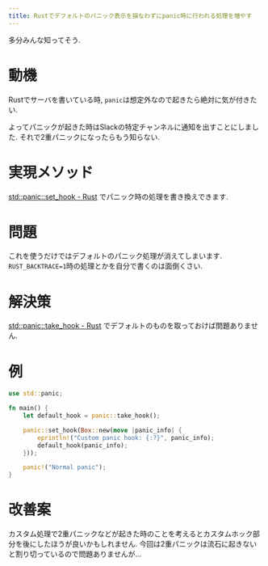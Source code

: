 ```yaml
---
title: Rustでデフォルトのパニック表示を損なわずにpanic時に行われる処理を増やす
---
```


多分みんな知ってそう.

# 動機

Rustでサーバを書いている時,
`panic`は想定外なので起きたら絶対に気が付きたい.

よってパニックが起きた時はSlackの特定チャンネルに通知を出すことにしました.
それで2重パニックになったらもう知らない.

# 実現メソッド

[std::panic::set_hook - Rust](https://doc.rust-lang.org/std/panic/fn.set_hook.html)
でパニック時の処理を書き換えできます.

# 問題

これを使うだけではデフォルトのパニック処理が消えてしまいます.
`RUST_BACKTRACE=1`時の処理とかを自分で書くのは面倒くさい.

# 解決策

[std::panic::take_hook - Rust](https://doc.rust-lang.org/std/panic/fn.take_hook.html)
でデフォルトのものを取っておけば問題ありません.

# 例

~~~rust
use std::panic;

fn main() {
    let default_hook = panic::take_hook();

    panic::set_hook(Box::new(move |panic_info| {
        eprintln!("Custom panic hook: {:?}", panic_info);
        default_hook(panic_info);
    }));

    panic!("Normal panic");
}
~~~

# 改善案

カスタム処理で2重パニックなどが起きた時のことを考えるとカスタムホック部分を後にしたほうが良いかもしれません.
今回は2重パニックは流石に起きないと割り切っているので問題ありませんが…
